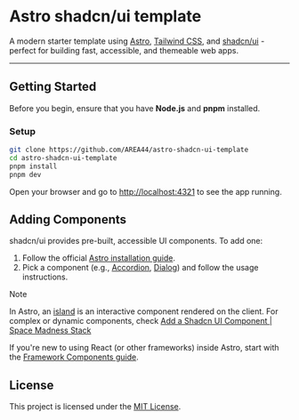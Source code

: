 # Astro shadcn/ui template

A modern starter template using [Astro](https://astro.build/), [Tailwind CSS](https://tailwindcss.com/), and [shadcn/ui](https://ui.shadcn.com/) - perfect for building fast, accessible, and themeable web apps.

---

## Getting Started

Before you begin, ensure that you have **Node.js** and **pnpm** installed.

### Setup

```bash
git clone https://github.com/AREA44/astro-shadcn-ui-template
cd astro-shadcn-ui-template
pnpm install
pnpm dev
```

Open your browser and go to [http://localhost:4321](http://localhost:4321) to see the app running.

## Adding Components

shadcn/ui provides pre-built, accessible UI components. To add one:

1. Follow the official [Astro installation guide](https://ui.shadcn.com/docs/installation/astro).
2. Pick a component (e.g., [Accordion](https://ui.shadcn.com/docs/components/accordion), [Dialog](https://ui.shadcn.com/docs/components/dialog)) and follow the usage instructions.

> [!NOTE] 
> In Astro, an [island](https://docs.astro.build/en/concepts/islands/) is an interactive component rendered on the client. For complex or dynamic components, check [Add a Shadcn UI Component | Space Madness Stack](https://spacemadness.dev/docs/add-a-shadcn-ui-component)

If you're new to using React (or other frameworks) inside Astro, start with the [Framework Components guide](https://docs.astro.build/en/guides/framework-components/).

## License

This project is licensed under the [MIT License](LICENSE).
